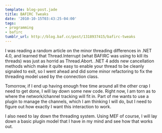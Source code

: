 ```yaml
---
template: blog-post.jade
title: BAFIRC Tweaks
date: '2010-10-15T03:43:25-04:00'
tags:
- programming
- bafirc
tumblr_url: http://blog.baf.cc/post/1318937415/bafirc-tweaks
---
```

I was reading a random article on the minor threading differences in .NET 4.0, and learned that Thread.Interrupt (what BAFIRC was using to kill its threads) was just as horrid as Thread.Abort. .NET 4 adds new cancellation methods which make it quite easy to enable your thread to be cleanly signaled to exit, so I went ahead and did some minor refactoring to fix the threading model used by the connection class.

Tomorrow, if I end up having enough free time around all the other crap I need to get done, I will lay down some new code. Right now, I am torn as to where the network/channel tracking will fit in. Part of me wants to use a plugin to manage the channels, which I am thinking I will do, but I need to figure out how exactly I want this interaction to work.

I also need to lay down the threading system. Using MEF of course, I will lay down a basic plugin model that I have in my mind and see how that works out.